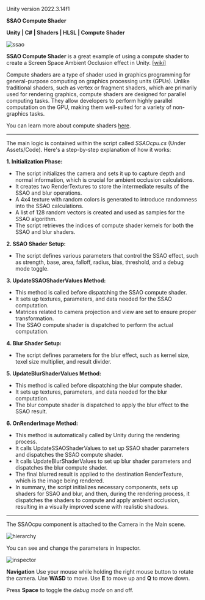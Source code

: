 Unity version 2022.3.14f1

**SSAO Compute Shader**

**Unity | C# | Shaders | HLSL | Compute Shader**

![ssao](Documentation/ssao-main.gif)

**SSAO Compute Shader** is a great example of using a compute shader to create a Screen Space Ambient Occlusion effect in Unity. [[wiki]](https://en.wikipedia.org/wiki/Screen_space_ambient_occlusion)

Compute shaders are a type of shader used in graphics programming for general-purpose computing on graphics processing units (GPUs). Unlike traditional shaders, such as vertex or fragment shaders, which are primarily used for rendering graphics, compute shaders are designed for parallel computing tasks. They allow developers to perform highly parallel computation on the GPU, making them well-suited for a variety of non-graphics tasks.

You can learn more about compute shaders [here](https://docs.unity3d.com/Manual/class-ComputeShader.html).

---

The main logic is contained within the script called *SSAOcpu.cs* (Under Assets/Code). Here's a step-by-step explanation of how it works:

**1. Initialization Phase:**

* The script initializes the camera and sets it up to capture depth and normal information, which is crucial for ambient occlusion calculations.
* It creates two RenderTextures to store the intermediate results of the SSAO and blur operations.
* A 4x4 texture with random colors is generated to introduce randomness into the SSAO calculations.
* A list of 128 random vectors is created and used as samples for the SSAO algorithm.
* The script retrieves the indices of compute shader kernels for both the SSAO and blur shaders.

**2. SSAO Shader Setup:**

* The script defines various parameters that control the SSAO effect, such as strength, base, area, falloff, radius, bias, threshold, and a debug mode toggle.

**3. UpdateSSAOShaderValues Method:**

* This method is called before dispatching the SSAO compute shader.
* It sets up textures, parameters, and data needed for the SSAO computation.
* Matrices related to camera projection and view are set to ensure proper transformation.
* The SSAO compute shader is dispatched to perform the actual computation.

**4. Blur Shader Setup:**

* The script defines parameters for the blur effect, such as kernel size, texel size multiplier, and result divider.

**5. UpdateBlurShaderValues Method:**

* This method is called before dispatching the blur compute shader.
* It sets up textures, parameters, and data needed for the blur computation.
* The blur compute shader is dispatched to apply the blur effect to the SSAO result.

**6. OnRenderImage Method:**

* This method is automatically called by Unity during the rendering process.
* It calls UpdateSSAOShaderValues to set up SSAO shader parameters and dispatches the SSAO compute shader.
* It calls UpdateBlurShaderValues to set up blur shader parameters and dispatches the blur compute shader.
* The final blurred result is applied to the destination RenderTexture, which is the image being rendered.
* In summary, the script initializes necessary components, sets up shaders for SSAO and blur, and then, during the rendering process, it dispatches the shaders to compute and apply ambient occlusion, resulting in a visually improved scene with realistic shadows.

---

The SSAOcpu component is attached to the Camera in the Main scene.

![hierarchy](Documentation/hierarchy.png) 

You can see and change the parameters in Inspector.

![inspector](Documentation/inspector.png)

**Navigation**
Use your mouse while holding the right mouse button to rotate the camera.
Use **WASD** to move. Use **E** to move up and **Q** to move down.

Press **Space** to toggle the *debug mode* on and off.
